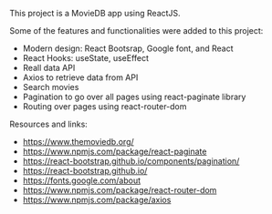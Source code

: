 
This project is a MovieDB app using ReactJS. 

Some of the features and functionalities were added to this project:
- Modern design: React Bootsrap, Google font, and React
- React Hooks: useState, useEffect
- Reall data API
- Axios to retrieve data from API
- Search movies
- Pagination  to go over all pages using react-paginate library
- Routing over pages using react-router-dom

Resources and links:
- https://www.themoviedb.org/
- https://www.npmjs.com/package/react-paginate 
- https://react-bootstrap.github.io/components/pagination/
- https://react-bootstrap.github.io/
- https://fonts.google.com/about
- https://www.npmjs.com/package/react-router-dom
- https://www.npmjs.com/package/axios
